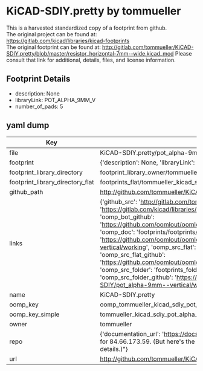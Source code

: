 # KiCAD-SDIY.pretty by tommueller  
This is a harvested standardized copy of a footprint from github.  
The original project can be found at:  
https://gitlab.com/kicad/libraries/kicad-footprints  
The original footprint can be found at:
http://gitlab.com/tommueller/KiCAD-SDIY.pretty/blob/master/resistor_horizontal-7mm--wide.kicad_mod
Please consult that link for additional, details, files, and license information.  
## Footprint Details
* description: None  
* libraryLink: POT_ALPHA_9MM_V  
* number_of_pads: 5  
## yaml dump  
| Key | Value |  
| --- | --- |  
| file | KiCAD-SDIY.pretty/pot_alpha-9mm--vertical.kicad_mod |  
| footprint | {'description': None, 'libraryLink': 'POT_ALPHA_9MM_V', 'number_of_pads': 5} |  
| footprint_library_directory | footprint_library_owner/tommueller_KiCAD-SDIY.pretty |  
| footprint_library_directory_flat | footprints_flat/tommueller_kicad_sdiy_pot_alpha_9mm_vertical/working |  
| github_path | http://github.com/tommueller/KiCAD-SDIY.pretty/blob/master/pot_alpha-9mm--vertical.kicad_mod |  
| links | {'github_src': 'http://gitlab.com/tommueller/KiCAD-SDIY.pretty/blob/master/resistor_horizontal-7mm--wide.kicad_mod', 'github_src_repo': 'https://gitlab.com/kicad/libraries/kicad-footprints', 'oomp_bot': 'footprints/tommueller_kicad_sdiy_pot_alpha_9mm_vertical/working', 'oomp_bot_github': 'https://github.com/oomlout/oomlout_oomp_footprint_bot/tree/main/footprints/tommueller_kicad_sdiy_pot_alpha_9mm_vertical/working', 'oomp_doc': 'footprints/footprints/tommueller/KiCAD-SDIY/pot_alpha-9mm--vertical/working/', 'oomp_doc_github': 'https://github.com/oomlout/oomlout_oomp_footprint_doc/tree/main/footprints/footprints/tommueller/KiCAD-SDIY/pot_alpha-9mm--vertical/working', 'oomp_src_flat': 'footprints_flat/footprints_flat/tommueller_kicad_sdiy_pot_alpha_9mm_vertical/working', 'oomp_src_flat_github': 'https://github.com/oomlout/oomlout_oomp_footprint_src/tree/main/footprints_flat/tommueller_kicad_sdiy_pot_alpha_9mm_vertical/working', 'oomp_src_folder': 'footprints_folder/footprints_folder/tommueller/KiCAD-SDIY/pot_alpha-9mm--vertical/working', 'oomp_src_folder_github': 'https://github.com/oomlout/oomlout_oomp_footprint_src/tree/main/footprints_folder/tommueller/KiCAD-SDIY/pot_alpha-9mm--vertical/working'} |  
| name | KiCAD-SDIY.pretty |  
| oomp_key | oomp_tommueller_kicad_sdiy_pot_alpha_9mm_vertical |  
| oomp_key_simple | tommueller_kicad_sdiy_pot_alpha_9mm_vertical |  
| owner | tommueller |  
| repo | {'documentation_url': 'https://docs.github.com/rest/overview/resources-in-the-rest-api#rate-limiting', 'message': "API rate limit exceeded for 84.66.173.59. (But here's the good news: Authenticated requests get a higher rate limit. Check out the documentation for more details.)"} |  
| url | http://github.com/tommueller/KiCAD-SDIY.pretty |  

